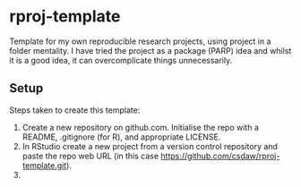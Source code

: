# rproj-template

Template for my own reproducible research projects, using project in a folder
mentality. I  have tried the project as a package (PARP) idea and whilst it is
a good idea, it can overcomplicate things unnecessarily. 

## Setup

Steps taken to create this template:

1. Create a new repository on github.com. Initialise the repo with a README,
.gitignore (for R), and appropriate LICENSE.
2. In RStudio create a new project from a version control repository and paste
the repo web URL (in this case https://github.com/csdaw/rproj-template.git).
3. 
